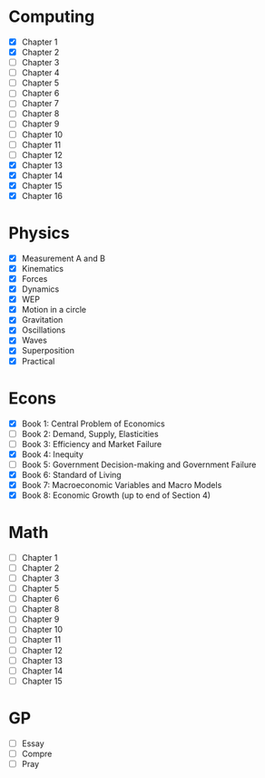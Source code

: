 # Computing
- [x] Chapter 1
- [x] Chapter 2
- [ ] Chapter 3
- [ ] Chapter 4
- [ ] Chapter 5
- [ ] Chapter 6
- [ ] Chapter 7
- [ ] Chapter 8
- [ ] Chapter 9
- [ ] Chapter 10
- [ ] Chapter 11
- [ ] Chapter 12
- [x] Chapter 13
- [x] Chapter 14
- [x] Chapter 15
- [x] Chapter 16
# Physics
- [x] Measurement A and B
- [x] Kinematics
- [x] Forces
- [x] Dynamics
- [x] WEP
- [x] Motion in a circle
- [x] Gravitation
- [x] Oscillations
- [x] Waves
- [x] Superposition
- [x] Practical
# Econs
- [x] Book 1: Central Problem of Economics
- [ ] Book 2: Demand, Supply, Elasticities
- [ ] Book 3: Efficiency and Market Failure
- [x] Book 4: Inequity
- [ ] Book 5: Government Decision-making and Government Failure
- [x] Book 6: Standard of Living
- [x] Book 7: Macroeconomic Variables and Macro Models
- [x] Book 8: Economic Growth (up to end of Section 4)
# Math
- [ ] Chapter 1
- [ ] Chapter 2
- [ ] Chapter 3
- [ ] Chapter 5
- [ ] Chapter 6
- [ ] Chapter 8
- [ ] Chapter 9
- [ ] Chapter 10
- [ ] Chapter 11
- [ ] Chapter 12
- [ ] Chapter 13
- [ ] Chapter 14
- [ ] Chapter 15
# GP
- [ ] Essay
- [ ] Compre
- [ ] Pray